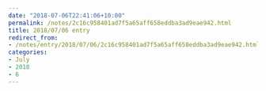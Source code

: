 ```yaml
---
date: "2018-07-06T22:41:06+10:00"
permalink: /notes/2c16c958401ad7f5a65aff658eddba3ad9eae942.html
title: 2018/07/06 entry
redirect_from:
- /notes/entry/2018/07/06/2c16c958401ad7f5a65aff658eddba3ad9eae942.html
categories:
- July
- 2018
- 6
---
```


